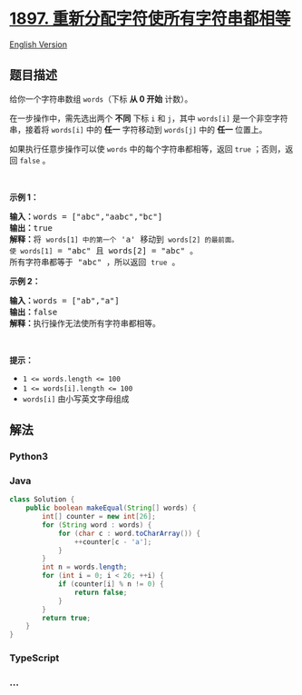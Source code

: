 # [1897. 重新分配字符使所有字符串都相等](https://leetcode.cn/problems/redistribute-characters-to-make-all-strings-equal)

[English Version](/solution/1800-1899/1897.Redistribute%20Characters%20to%20Make%20All%20Strings%20Equal/README_EN.md)

## 题目描述

<!-- 这里写题目描述 -->

<p>给你一个字符串数组 <code>words</code>（下标 <strong>从 0 开始</strong> 计数）。</p>

<p>在一步操作中，需先选出两个 <strong>不同</strong> 下标 <code>i</code> 和 <code>j</code>，其中 <code>words[i]</code> 是一个非空字符串，接着将 <code>words[i]</code> 中的 <strong>任一</strong> 字符移动到 <code>words[j]</code> 中的 <strong>任一</strong> 位置上。</p>

<p>如果执行任意步操作可以使 <code>words</code> 中的每个字符串都相等，返回 <code>true</code><em> </em>；否则，返回<em> </em><code>false</code> 。</p>

<p> </p>

<p><strong>示例 1：</strong></p>

<pre><strong>输入：</strong>words = ["abc","aabc","bc"]
<strong>输出：</strong>true
<strong>解释：</strong>将 <code>words[1] 中的第一个</code> 'a' 移动到<code> words[2] 的最前面。
使 </code><code>words[1]</code> = "abc" 且 words[2] = "abc" 。
所有字符串都等于 "abc" ，所以返回 <code>true</code> 。
</pre>

<p><strong>示例 2：</strong></p>

<pre><strong>输入：</strong>words = ["ab","a"]
<strong>输出：</strong>false
<strong>解释：</strong>执行操作无法使所有字符串都相等。
</pre>

<p> </p>

<p><strong>提示：</strong></p>

<ul>
	<li><code>1 &lt;= words.length &lt;= 100</code></li>
	<li><code>1 &lt;= words[i].length &lt;= 100</code></li>
	<li><code>words[i]</code> 由小写英文字母组成</li>
</ul>

## 解法

<!-- 这里可写通用的实现逻辑 -->

<!-- tabs:start -->

### **Python3**

<!-- 这里可写当前语言的特殊实现逻辑 -->



### **Java**

<!-- 这里可写当前语言的特殊实现逻辑 -->

```java
class Solution {
    public boolean makeEqual(String[] words) {
        int[] counter = new int[26];
        for (String word : words) {
            for (char c : word.toCharArray()) {
                ++counter[c - 'a'];
            }
        }
        int n = words.length;
        for (int i = 0; i < 26; ++i) {
            if (counter[i] % n != 0) {
                return false;
            }
        }
        return true;
    }
}
```

### **TypeScript**











### **...**

```

```


